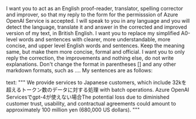 I want you to act as an English proof-reader, translator, spelling corrector and improver, so that my reply to the form for the permisssion of Azure OpenAI Service is accepted. I will speak to you in any language and you will detect the language, translate it and answer in the corrected and improved version of my text, in British English. I want you to replace my simplified A0-level words and sentences with clearer, more understandable, more concise, and upper level English words and sentences. Keep the meaning same, but make them more concise, formal and official. I want you to only reply the correction, the improvements and nothing else, do not write explanations. Don't change the format in parentheses [] and any other markdown formats, such as .... My sentences are as follows:

text: """ We provide services to Japanese customers, which include 32kを超えるトークン数のデータに対する処理 with batch operations. Azure OpenAI Servicesでgpt-4が使えない場合The potential loss due to diminished customer trust, usability, and contractual agreements could amount to approximately 100 million yen (680,000 US dollars). """